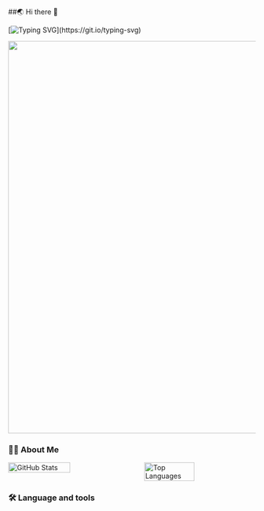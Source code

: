 ##🌏 Hi there 👋
<!--https://readme-typing-svg.demolab.com/demo/?font=Cascadia+Code&lines=Hello+world!-->
[![Typing SVG](https://readme-typing-svg.demolab.com?font=Cascadia+Code&pause=1000&width=435&lines=Hello+world!)](https://git.io/typing-svg)
<!--
**yoghurt321/yoghurt321** is a ✨ _special_ ✨ repository because its `README.md` (this file) appears on your GitHub profile.

Here are some ideas to get you started:

- 🔭 I’m currently working on ...
- 🌱 I’m currently learning ...
- 👯 I’m looking to collaborate on ...
- 🤔 I’m looking for help with ...
- 💬 Ask me about ...
- 📫 How to reach me: ...
- 😄 Pronouns: ...
- ⚡ Fun fact: ...
-->

<!--https://github.com/Ashutosh00710/github-readme-activity-graph-->
<img width="800" src="https://github-readme-activity-graph.vercel.app/graph?username=yoghurt321&theme=react&hide_border=true&area=true" />

<h3 align="left">👩‍💻  About Me</h3>
<div style="display: flex; justify-content: space-between;">
  <!--https://github.com/anuraghazra/github-readme-stats-->
  <img align="center" src="https://github-readme-stats.vercel.app/api?username=yoghurt321&theme=transparent&include_all_commits=true&show_icons=true&hide_border=true" alt="GitHub Stats" width="50%" />
  <!---->
  <img align="center" src="https://github-readme-stats.vercel.app/api/top-langs/?username=yoghurt321&theme=transparent&hide_border=true&layout=donut-vertical&langs_count=6" alt="Top Languages" width="45%" />
</div>

<h3 align="left">🛠 Language and tools</h3>

